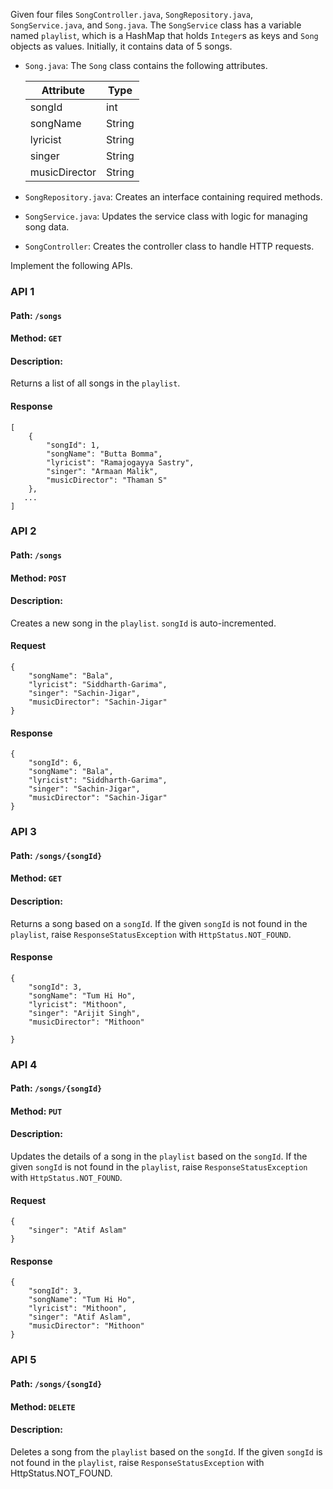 Given four files `SongController.java`, `SongRepository.java`, `SongService.java`, and  `Song.java`.
The `SongService` class has a variable named `playlist`, which is a HashMap that holds `Integer`s as keys and `Song` objects as values. Initially, it contains data of 5 songs.

- `Song.java`: The `Song` class contains the following attributes.

    | Attribute     | Type   |
    | ------------- | ------ |
    | songId        | int    |
    | songName      | String |
    | lyricist      | String |
    | singer        | String |
    | musicDirector | String |

- `SongRepository.java`: Creates an interface containing required methods.
- `SongService.java`: Updates the service class with logic for managing song data.
- `SongController`: Creates the controller class to handle HTTP requests.  

Implement the following APIs.

### API 1

#### Path: `/songs`

#### Method: `GET`

#### Description:

Returns a list of all songs in the `playlist`.

#### Response

```
[
    {
        "songId": 1,
        "songName": "Butta Bomma",
        "lyricist": "Ramajogayya Sastry",
        "singer": "Armaan Malik",
        "musicDirector": "Thaman S"
    },
   ...
]
```

### API 2

#### Path: `/songs`

#### Method: `POST`

#### Description:

Creates a new song in the `playlist`. `songId` is auto-incremented.

#### Request

```
{
    "songName": "Bala", 
    "lyricist": "Siddharth-Garima", 
    "singer": "Sachin-Jigar", 
    "musicDirector": "Sachin-Jigar"
}
```

#### Response

```
{
    "songId": 6,
    "songName": "Bala",
    "lyricist": "Siddharth-Garima",
    "singer": "Sachin-Jigar",
    "musicDirector": "Sachin-Jigar"
}
```

### API 3

#### Path: `/songs/{songId}`

#### Method: `GET`

#### Description:

Returns a song based on a `songId`. If the given `songId` is not found in the `playlist`, raise `ResponseStatusException` with `HttpStatus.NOT_FOUND`.

#### Response

```
{
    "songId": 3,
    "songName": "Tum Hi Ho",
    "lyricist": "Mithoon",
    "singer": "Arijit Singh",
    "musicDirector": "Mithoon"

}
```

### API 4

#### Path: `/songs/{songId}`

#### Method: `PUT`

#### Description:

Updates the details of a song in the `playlist` based on the `songId`. If the given `songId` is not found in the `playlist`, raise `ResponseStatusException` with `HttpStatus.NOT_FOUND`.

#### Request

```
{
    "singer": "Atif Aslam"
}
```

#### Response

```
{
    "songId": 3,
    "songName": "Tum Hi Ho",
    "lyricist": "Mithoon",
    "singer": "Atif Aslam",
    "musicDirector": "Mithoon"
}

```

### API 5

#### Path: `/songs/{songId}`

#### Method: `DELETE`

#### Description:

Deletes a song from the `playlist`  based on the `songId`. If the given `songId` is not found in the `playlist`, raise `ResponseStatusException` with HttpStatus.NOT_FOUND.
